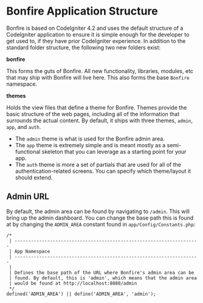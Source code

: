 # Bonfire Application Structure

Bonfire is based on CodeIgniter 4.2 and uses the default structure of a CodeIgniter application to 
ensure it is simple enough for the developer to get used to, if they have prior CodeIgniter experience. 
In addition to the standard folder structure, the following two new folders exist: 

**bonfire**

This forms the guts of Bonfire. All new functionality, libraries, modules, etc that may ship with 
Bonfire will live here. This also forms the base `Bonfire` namespace. 

**themes**

Holds the view files that define a theme for Bonfire. Themes provide the basic structure of the web 
pages, including all of the information that surrounds the actual content. By default, it ships with
three themes, `admin`, `app`, and `auth`. 

- The `admin` theme is what is used for the Bonfire admin area.
- The `app` theme is extremely simple and is meant mostly as a semi-functional  skeleton that you can 
leverage as a starting point for your app.
- The `auth` theme is more a set of partials that are used for all of the authentication-related screens.
    You can specify which theme/layout it should extend. 

## Admin URL

By default, the admin area can be found by navigating to `/admin`. This will bring up the admin dashboard.
You can change the base path this is found at by changing the `ADMIN_AREA` constant found in `app/Config/Constants.php`:

```
/*
 | --------------------------------------------------------------------
 | App Namespace
 | --------------------------------------------------------------------
 |
 | Defines the base path of the URL where Bonfire's admin area can be
 | found. By default, this is 'admin', which means that the admin area
 | would be found at http://localhost:8080/admin
 */
defined('ADMIN_AREA') || define('ADMIN_AREA', 'admin');
```
